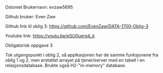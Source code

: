 Oslomet Brukernavn: evzaw5695

Github bruker: Even Zaw

Github link til oblig 3: https://github.com/EvenZaw/DATA-1700-Oblig-3

Youtube link: https://youtu.be/eSU0uerq4_k

Obligatorisk oppgave 3

Tok utgangspunkt i oblig 2, så applkasjonen har de samme funksjonene fra oblig 1 og 2, men erstattet arrayet på tjener/server med en tabell i en relasjonsdatabase. 
Brukte også H2-"in-memory" database. 




